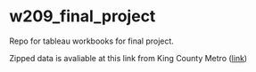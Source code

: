 # w209_final_project

Repo for tableau workbooks for final project.

Zipped data is avaliable at this link from King County Metro ([link](https://metro.kingcounty.gov/GTFS/google_transit.zip))

